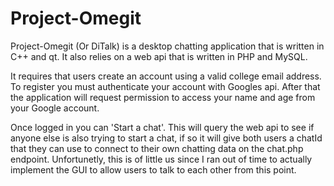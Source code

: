 # Project-Omegit

Project-Omegit (Or DiTalk) is a desktop chatting application that is written in C++ and qt. 
It also relies on a web api that is written in PHP and MySQL. 

It requires that users create an account using a valid college email address. 
To register you must authenticate your account with Googles api.
After that the application will request permission to access your name and age from your Google account.

Once logged in you can 'Start a chat'. This will query the web api to see if anyone else is also trying to start a chat, if so it will give both users a chatId that they can use to connect to their own chatting data on the chat.php endpoint.
Unfortunetly, this is of little us since I ran out of time to actually implement the GUI to allow users to talk to each other from this point.
